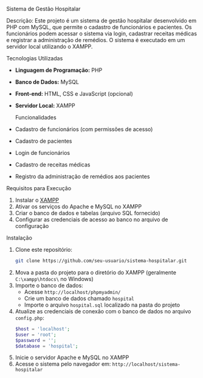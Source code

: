   Sistema de Gestão Hospitalar
 
  Descrição: Este projeto é um sistema de gestão hospitalar desenvolvido em PHP com MySQL, que permite o cadastro de funcionários e pacientes. Os funcionários podem acessar o sistema via login, cadastrar receitas médicas e registrar a administração de remédios. O sistema é executado em um servidor local utilizando o XAMPP.

  Tecnologias Utilizadas
- **Linguagem de Programação:** PHP
- **Banco de Dados:** MySQL
- **Front-end:** HTML, CSS e JavaScript (opcional)
- **Servidor Local:** XAMPP

  Funcionalidades
- Cadastro de funcionários (com permissões de acesso)
- Cadastro de pacientes
- Login de funcionários
- Cadastro de receitas médicas
- Registro da administração de remédios aos pacientes

 Requisitos para Execução
1. Instalar o [XAMPP](https://www.apachefriends.org/pt_br/index.html)
2. Ativar os serviços do Apache e MySQL no XAMPP
3. Criar o banco de dados e tabelas (arquivo SQL fornecido)
4. Configurar as credenciais de acesso ao banco no arquivo de configuração

 Instalação
1. Clone este repositório:
   ```sh
   git clone https://github.com/seu-usuario/sistema-hospitalar.git
   ```
2. Mova a pasta do projeto para o diretório do XAMPP (geralmente `C:\xampp\htdocs\` no Windows)
3. Importe o banco de dados:
   - Acesse `http://localhost/phpmyadmin/`
   - Crie um banco de dados chamado `hospital`
   - Importe o arquivo `hospital.sql` localizado na pasta do projeto
4. Atualize as credenciais de conexão com o banco de dados no arquivo `config.php`:
   ```php
   $host = 'localhost';
   $user = 'root';
   $password = '';
   $database = 'hospital';
   ```
5. Inicie o servidor Apache e MySQL no XAMPP
6. Acesse o sistema pelo navegador em: `http://localhost/sistema-hospitalar`



